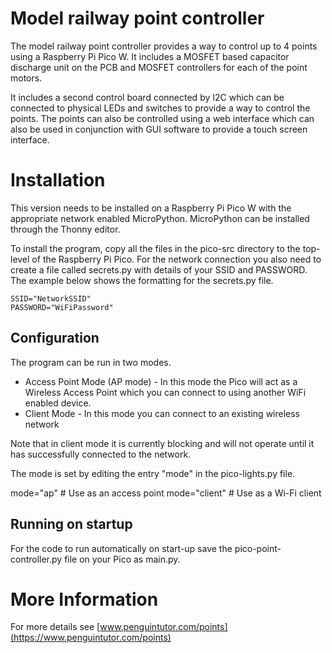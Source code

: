 # Model railway point controller

The model railway point controller provides a way to control up to 4 points using a Raspberry Pi Pico W. It includes a MOSFET based capacitor discharge unit on the PCB and MOSFET controllers for each of the point motors.

It includes a second control board connected by I2C which can be connected to physical LEDs and switches to provide a way to control the points. The points can also be controlled using a web interface which can also be used in conjunction with GUI software to provide a touch screen interface.

# Installation

This version needs to be installed on a Raspberry Pi Pico W with the appropriate network enabled MicroPython. MicroPython can be installed through the Thonny editor.

To install the program, copy all the files in the pico-src directory to the top-level of the Raspberry Pi Pico. For the network connection you also need to create a file called secrets.py with details of your SSID and PASSWORD. The example below shows the formatting for the secrets.py file.

    SSID="NetworkSSID"
    PASSWORD="WiFiPassword"
    
## Configuration

The program can be run in two modes. 

* Access Point Mode (AP mode) - In this mode the Pico will act as a Wireless Access Point which you can connect to using another WiFi enabled device.
* Client Mode - In this mode you can connect to an existing wireless network

Note that in client mode it is currently blocking and will not operate until it has successfully connected to the network.

The mode is set by editing the entry "mode" in the pico-lights.py file. 

mode="ap"       # Use as an access point
mode="client"   # Use as a Wi-Fi client

    
## Running on startup

For the code to run automatically on start-up save the pico-point-controller.py file on your Pico as main.py.

# More Information

For more details see [www.penguintutor.com/points](https://www.penguintutor.com/points)

